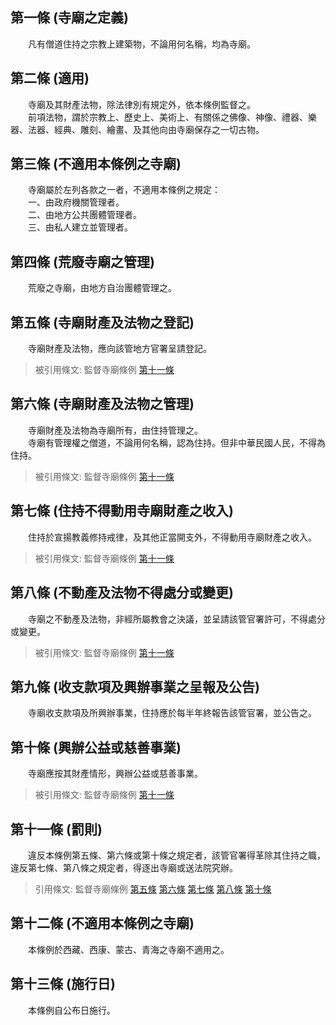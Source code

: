 第一條 (寺廟之定義)
-------------------
　　凡有僧道住持之宗教上建築物，不論用何名稱，均為寺廟。  


第二條 (適用)
-------------
　　寺廟及其財產法物，除法律別有規定外，依本條例監督之。  
　　前項法物，謂於宗教上、歷史上、美術上、有關係之佛像、神像、禮器、樂器、法器、經典、雕刻、繪畫、及其他向由寺廟保存之一切古物。  


第三條 (不適用本條例之寺廟)
---------------------------
　　寺廟屬於左列各款之一者，不適用本條例之規定：  
　　一、由政府機關管理者。  
　　二、由地方公共團體管理者。  
　　三、由私人建立並管理者。  


第四條 (荒廢寺廟之管理)
-----------------------
　　荒廢之寺廟，由地方自治團體管理之。  


第五條 (寺廟財產及法物之登記)
-----------------------------
　　寺廟財產及法物，應向該管地方官署呈請登記。  
> 被引用條文: 監督寺廟條例 [第十一條](../../內政/民政/監督寺廟條例.md#第十一條-罰則)



第六條 (寺廟財產及法物之管理)
-----------------------------
　　寺廟財產及法物為寺廟所有，由住持管理之。  
　　寺廟有管理權之僧道，不論用何名稱，認為住持。但非中華民國人民，不得為住持。  
> 被引用條文: 監督寺廟條例 [第十一條](../../內政/民政/監督寺廟條例.md#第十一條-罰則)



第七條 (住持不得動用寺廟財產之收入)
-----------------------------------
　　住持於宣揚教義修持戒律，及其他正當開支外，不得動用寺廟財產之收入。  
> 被引用條文: 監督寺廟條例 [第十一條](../../內政/民政/監督寺廟條例.md#第十一條-罰則)



第八條 (不動產及法物不得處分或變更)
-----------------------------------
　　寺廟之不動產及法物，非經所屬教會之決議，並呈請該管官署許可，不得處分或變更。  
> 被引用條文: 監督寺廟條例 [第十一條](../../內政/民政/監督寺廟條例.md#第十一條-罰則)



第九條 (收支款項及興辦事業之呈報及公告)
---------------------------------------
　　寺廟收支款項及所興辦事業，住持應於每半年終報告該管官署，並公告之。  


第十條 (興辦公益或慈善事業)
---------------------------
　　寺廟應按其財產情形，興辦公益或慈善事業。  
> 被引用條文: 監督寺廟條例 [第十一條](../../內政/民政/監督寺廟條例.md#第十一條-罰則)



第十一條 (罰則)
---------------
　　違反本條例第五條、第六條或第十條之規定者，該管官署得革除其住持之職，違反第七條、第八條之規定者，得逐出寺廟或送法院究辦。  
> 引用條文: 監督寺廟條例 [第五條](../../內政/民政/監督寺廟條例.md#第五條-寺廟財產及法物之登記) [第六條](../../內政/民政/監督寺廟條例.md#第六條-寺廟財產及法物之管理) [第七條](../../內政/民政/監督寺廟條例.md#第七條-住持不得動用寺廟財產之收入) [第八條](../../內政/民政/監督寺廟條例.md#第八條-不動產及法物不得處分或變更) [第十條](../../內政/民政/監督寺廟條例.md#第十條-興辦公益或慈善事業)



第十二條 (不適用本條例之寺廟)
-----------------------------
　　本條例於西藏、西康、蒙古、青海之寺廟不適用之。  


第十三條 (施行日)
-----------------
　　本條例自公布日施行。